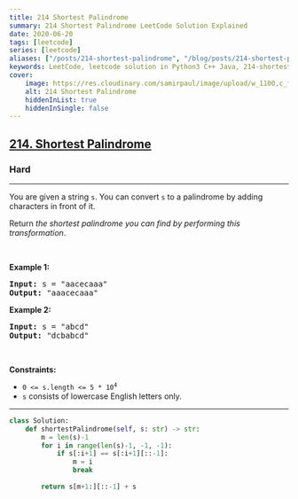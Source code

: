 ```yaml
---
title: 214 Shortest Palindrome
summary: 214 Shortest Palindrome LeetCode Solution Explained
date: 2020-06-20
tags: [leetcode]
series: [leetcode]
aliases: ["/posts/214-shortest-palindrome", "/blog/posts/214-shortest-palindrome", "/214-shortest-palindrome"]
keywords: LeetCode, leetcode solution in Python3 C++ Java, 214-shortest-palindrome solution
cover:
    image: https://res.cloudinary.com/samirpaul/image/upload/w_1100,c_fit,co_rgb:FFFFFF,l_text:Arial_70_bold:214 Shortest Palindrome/problem-solving.webp
    alt: 214 Shortest Palindrome
    hiddenInList: true
    hiddenInSingle: false
---
```



<h2><a href="https://leetcode.com/problems/shortest-palindrome/">214. Shortest Palindrome</a></h2><h3>Hard</h3><hr><div><p>You are given a string <code>s</code>. You can convert <code>s</code> to a palindrome by adding characters in front of it.</p>

<p>Return <em>the shortest palindrome you can find by performing this transformation</em>.</p>

<p>&nbsp;</p>
<p><strong>Example 1:</strong></p>
<pre><strong>Input:</strong> s = "aacecaaa"
<strong>Output:</strong> "aaacecaaa"
</pre><p><strong>Example 2:</strong></p>
<pre><strong>Input:</strong> s = "abcd"
<strong>Output:</strong> "dcbabcd"
</pre>
<p>&nbsp;</p>
<p><strong>Constraints:</strong></p>

<ul>
	<li><code>0 &lt;= s.length &lt;= 5 * 10<sup>4</sup></code></li>
	<li><code>s</code> consists of lowercase English letters only.</li>
</ul>
</div>

---




```python
class Solution:
    def shortestPalindrome(self, s: str) -> str:
        m = len(s)-1
        for i in range(len(s)-1, -1, -1):
            if s[:i+1] == s[:i+1][::-1]:
                m = i
                break
        
        return s[m+1:][::-1] + s
```
